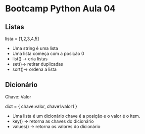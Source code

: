 # Bootcamp Python Aula 04

## Listas

lista = [1,2,3,4,5]

* Uma string é uma lista
* Uma lista começa com a posição 0
* list() -> cria listas
* set()-> retirar duplicadas
* sort()-> ordena a lista

## Dicionário

Chave: Valor

dict = {
    chave:valor,
    chave1:valor1
}

* Uma lista é um dicionário chave é a posição e o valor é o item.
* key() -> retorna as chaves do dicionário
* values() -> retorna os valores do dicionário